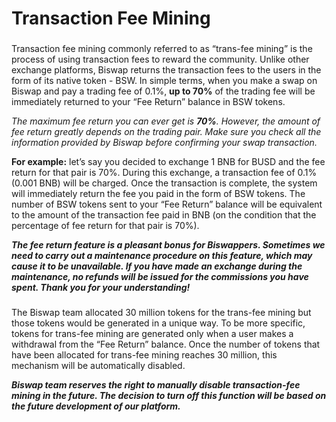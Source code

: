 # Transaction Fee Mining

### &#x20;<a href="#overview" id="overview"></a>

Transaction fee mining commonly referred to as “trans-fee mining” is the process of using transaction fees to reward the community. Unlike other exchange platforms, Biswap returns the transaction fees to the users in the form of its native token - BSW. In simple terms, when you make a swap on Biswap and pay a trading fee of 0.1%, **up to 70%** of the trading fee will be immediately returned to your “Fee Return” balance in BSW tokens.

_The maximum fee return you can ever get is **70%**. However, the amount of fee return greatly depends on the trading pair. Make sure you check all the information provided by Biswap before confirming your swap transaction._

**For example:** let’s say you decided to exchange 1 BNB for BUSD and the fee return for that pair is 70%. During this exchange, a transaction fee of 0.1% (0.001 BNB) will be charged. Once the transaction is complete, the system will immediately return the fee you paid in the form of BSW tokens. The number of BSW tokens sent to your “Fee Return” balance will be equivalent to the amount of the transaction fee paid in BNB (on the condition that the percentage of fee return for that pair is 70%).

_**The fee return feature is a pleasant bonus for Biswappers. Sometimes we need to carry out a maintenance procedure on this feature, which may cause it to be unavailable. If you have made an exchange during the maintenance, no refunds will be issued for the commissions you have spent. Thank you for your understanding!**_

### &#x20;<a href="#how-does-transaction-fee-mining-on-biswap-work" id="how-does-transaction-fee-mining-on-biswap-work"></a>

The Biswap team allocated 30 million tokens for the trans-fee mining but those tokens would be generated in a unique way. To be more specific, tokens for trans-fee mining are generated only when a user makes a withdrawal from the “Fee Return” balance. Once the number of tokens that have been allocated for trans-fee mining reaches 30 million, this mechanism will be automatically disabled.

_**Biswap team reserves the right to manually disable transaction-fee mining in the future. The decision to turn off this function will be based on the future development of our platform.**_
